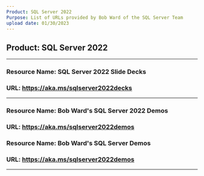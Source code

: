```yaml
---
Product: SQL Server 2022
Purpose: List of URLs provided by Bob Ward of the SQL Server Team
upload date: 01/30/2023
---
```


## Product: SQL Server 2022
---

### Resource Name: SQL Server 2022 Slide Decks

### URL: https://aka.ms/sqlserver2022decks
---

### Resource Name: Bob Ward's SQL Server 2022 Demos
### URL:  https://aka.ms/sqlserver2022demos

### Resource Name: Bob Ward's SQL Server Demos
### URL:  https://aka.ms/sqlserver2022demos
---

	
